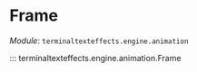 # Frame

*Module*: `terminaltexteffects.engine.animation`

::: terminaltexteffects.engine.animation.Frame
